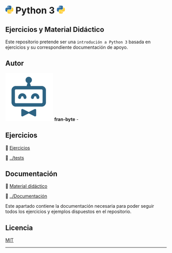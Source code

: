 # <img src="mdArchives/py.png"/> Python 3 <img src="mdArchives/py.png"/>

## Ejercicios y Material Didáctico


Este repositorio pretende ser una `introdución a Python 3` basada en ejercicios y su correspondiente documentación de apoyo.
## Autor ️
<img src="mdArchives/logo.png"/> **fran-byte** -
## Ejercicios
:book: [Ejercicios](/tests/indicetests.md)

:open_file_folder: [../tests](../tests)
## Documentación
:book: [Material didáctico](/documentation/indice.md)

:open_file_folder: [../Documentación](../documentation)

Este apartado contiene la documentación necesaria para poder seguir todos los ejercicios y ejemplos dispuestos en el repositorio.
## Licencia
[MIT](https://choosealicense.com/licenses/mit/)

---
